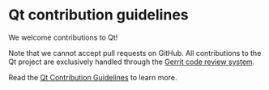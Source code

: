 # Qt contribution guidelines

We welcome contributions to Qt!

Note that we cannot accept pull requests on GitHub. All contributions to the Qt project are exclusively handled through the [Gerrit code review system](https://codereview.qt-project.org).

Read the [Qt Contribution Guidelines](https://wiki.qt.io/Qt_Contribution_Guidelines) to learn more.

